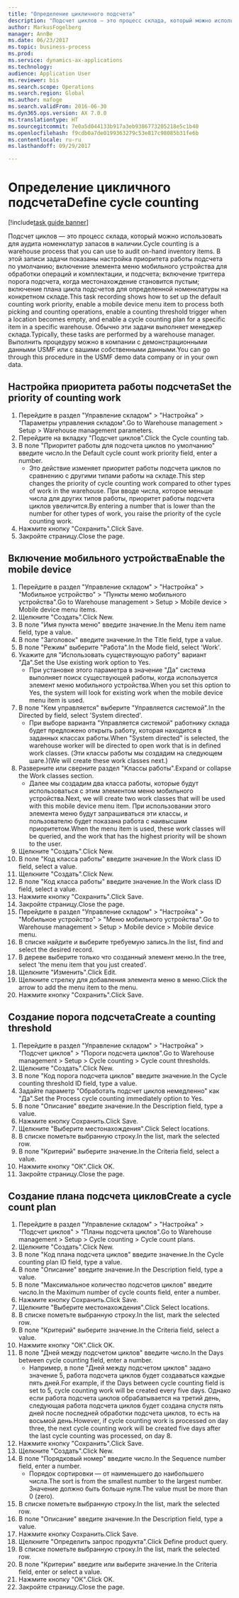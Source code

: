 ```yaml
--- 
title: "Определение цикличного подсчета"
description: "Подсчет циклов — это процесс склада, который можно использовать для аудита номенклатур запасов в наличии."
author: MarkusFogelberg
manager: AnnBe
ms.date: 06/23/2017
ms.topic: business-process
ms.prod: 
ms.service: dynamics-ax-applications
ms.technology: 
audience: Application User
ms.reviewer: bis
ms.search.scope: Operations
ms.search.region: Global
ms.author: mafoge
ms.search.validFrom: 2016-06-30
ms.dyn365.ops.version: AX 7.0.0
ms.translationtype: HT
ms.sourcegitcommit: 7e0a5d044133b917a3eb9386773205218e5c1b40
ms.openlocfilehash: f9cdb0a7de0199363279c53e817c98085b31fe6b
ms.contentlocale: ru-ru
ms.lasthandoff: 09/29/2017

---
```

# <a name="define-cycle-counting"></a><span data-ttu-id="92988-103">Определение цикличного подсчета</span><span class="sxs-lookup"><span data-stu-id="92988-103">Define cycle counting</span></span> 

[!include[task guide banner](../../includes/task-guide-banner.md)]

<span data-ttu-id="92988-104">Подсчет циклов — это процесс склада, который можно использовать для аудита номенклатур запасов в наличии.</span><span class="sxs-lookup"><span data-stu-id="92988-104">Cycle counting is a warehouse process that you can use to audit on-hand inventory items.</span></span> <span data-ttu-id="92988-105">В этой записи задачи показаны настройка приоритета работы подсчета по умолчанию; включение элемента меню мобильного устройства для обработки операций и комплектации, и подсчета; включение триггера порога подсчета, когда местонахождение становится пустым; включение плана цикла подсчетов для определенной номенклатуры на конкретном складе.</span><span class="sxs-lookup"><span data-stu-id="92988-105">This task recording shows how to set up the default counting work priority, enable a mobile device menu item to process both picking and counting operations, enable a counting threshold trigger when a location becomes empty, and enable a cycle counting plan for a specific item in a specific warehouse.</span></span> <span data-ttu-id="92988-106">Обычно эти задачи выполняет менеджер склада.</span><span class="sxs-lookup"><span data-stu-id="92988-106">Typically, these tasks are performed by a warehouse manager.</span></span> <span data-ttu-id="92988-107">Выполнить процедуру можно в компании с демонстрационными данными USMF или с вашими собственными данными.</span><span class="sxs-lookup"><span data-stu-id="92988-107">You can go through this procedure in the USMF demo data company or in your own data.</span></span>


## <a name="set-the-priority-of-counting-work"></a><span data-ttu-id="92988-108">Настройка приоритета работы подсчета</span><span class="sxs-lookup"><span data-stu-id="92988-108">Set the priority of counting work</span></span>
1. <span data-ttu-id="92988-109">Перейдите в раздел "Управление складом" > "Настройка" > "Параметры управления складом".</span><span class="sxs-lookup"><span data-stu-id="92988-109">Go to Warehouse management > Setup > Warehouse management parameters.</span></span>
2. <span data-ttu-id="92988-110">Перейдите на вкладку "Подсчет циклов".</span><span class="sxs-lookup"><span data-stu-id="92988-110">Click the Cycle counting tab.</span></span>
3. <span data-ttu-id="92988-111">В поле "Приоритет работы для подсчета циклов по умолчанию" введите число.</span><span class="sxs-lookup"><span data-stu-id="92988-111">In the Default cycle count work priority field, enter a number.</span></span>
    * <span data-ttu-id="92988-112">Это действие изменяет приоритет работы подсчета циклов по сравнению с другими типами работы на складе.</span><span class="sxs-lookup"><span data-stu-id="92988-112">This step changes the priority of cycle counting work compared to other types of work in the warehouse.</span></span> <span data-ttu-id="92988-113">При вводе числа, которое меньше числа для других типов работы, приоритет работы подсчета циклов увеличится.</span><span class="sxs-lookup"><span data-stu-id="92988-113">By entering a number that is lower than the number for other types of work, you raise the priority of the cycle counting work.</span></span>  
4. <span data-ttu-id="92988-114">Нажмите кнопку "Сохранить".</span><span class="sxs-lookup"><span data-stu-id="92988-114">Click Save.</span></span>
5. <span data-ttu-id="92988-115">Закройте страницу.</span><span class="sxs-lookup"><span data-stu-id="92988-115">Close the page.</span></span>

## <a name="enable-the-mobile-device"></a><span data-ttu-id="92988-116">Включение мобильного устройства</span><span class="sxs-lookup"><span data-stu-id="92988-116">Enable the mobile device</span></span>
1. <span data-ttu-id="92988-117">Перейдите в раздел "Управление складом" > "Настройка" > "Мобильное устройство" > "Пункты меню мобильного устройства".</span><span class="sxs-lookup"><span data-stu-id="92988-117">Go to Warehouse management > Setup > Mobile device > Mobile device menu items.</span></span>
2. <span data-ttu-id="92988-118">Щелкните "Создать".</span><span class="sxs-lookup"><span data-stu-id="92988-118">Click New.</span></span>
3. <span data-ttu-id="92988-119">В поле "Имя пункта меню" введите значение.</span><span class="sxs-lookup"><span data-stu-id="92988-119">In the Menu item name field, type a value.</span></span>
4. <span data-ttu-id="92988-120">В поле "Заголовок" введите значение.</span><span class="sxs-lookup"><span data-stu-id="92988-120">In the Title field, type a value.</span></span>
5. <span data-ttu-id="92988-121">В поле "Режим" выберите "Работа".</span><span class="sxs-lookup"><span data-stu-id="92988-121">In the Mode field, select 'Work'.</span></span>
6. <span data-ttu-id="92988-122">Укажите для "Использовать существующую работу" вариант "Да".</span><span class="sxs-lookup"><span data-stu-id="92988-122">Set the Use existing work option to Yes.</span></span>
    * <span data-ttu-id="92988-123">При установке этого параметра в значение "Да" система выполняет поиск существующей работы, когда используется элемент меню мобильного устройства.</span><span class="sxs-lookup"><span data-stu-id="92988-123">When you set this option to Yes, the system will look for existing work when the mobile device menu item is used.</span></span>  
7. <span data-ttu-id="92988-124">В поле "Кем управляется" выберите "Управляется системой".</span><span class="sxs-lookup"><span data-stu-id="92988-124">In the Directed by field, select 'System directed'.</span></span>
    * <span data-ttu-id="92988-125">При выборе варианта "Управляется системой" работнику склада будет предложено открыть работу, которая находится в заданных классах работы.</span><span class="sxs-lookup"><span data-stu-id="92988-125">When "System directed" is selected, the warehouse worker will be directed to open work that is in defined work classes.</span></span> <span data-ttu-id="92988-126">(Эти классы работы мы создадим на следующем шаге.)</span><span class="sxs-lookup"><span data-stu-id="92988-126">(We will create these work classes next.)</span></span>  
8. <span data-ttu-id="92988-127">Разверните или сверните раздел "Классы работы".</span><span class="sxs-lookup"><span data-stu-id="92988-127">Expand or collapse the Work classes section.</span></span>
    * <span data-ttu-id="92988-128">Далее мы создадим два класса работы, которые будут использоваться с этим элементом меню мобильного устройства.</span><span class="sxs-lookup"><span data-stu-id="92988-128">Next, we will create two work classes that will be used with this mobile device menu item.</span></span> <span data-ttu-id="92988-129">При использовании этого элемента меню будут запрашиваться эти классы, и пользователю будет показана работа с наивысшим приоритетом.</span><span class="sxs-lookup"><span data-stu-id="92988-129">When the menu item is used, these work classes will be queried, and the work that has the highest priority will be shown to the user.</span></span>  
9. <span data-ttu-id="92988-130">Щелкните "Создать".</span><span class="sxs-lookup"><span data-stu-id="92988-130">Click New.</span></span>
10. <span data-ttu-id="92988-131">В поле "Код класса работы" введите значение.</span><span class="sxs-lookup"><span data-stu-id="92988-131">In the Work class ID field, select a value.</span></span>
11. <span data-ttu-id="92988-132">Щелкните "Создать".</span><span class="sxs-lookup"><span data-stu-id="92988-132">Click New.</span></span>
12. <span data-ttu-id="92988-133">В поле "Код класса работы" введите значение.</span><span class="sxs-lookup"><span data-stu-id="92988-133">In the Work class ID field, select a value.</span></span>
13. <span data-ttu-id="92988-134">Нажмите кнопку "Сохранить".</span><span class="sxs-lookup"><span data-stu-id="92988-134">Click Save.</span></span>
14. <span data-ttu-id="92988-135">Закройте страницу.</span><span class="sxs-lookup"><span data-stu-id="92988-135">Close the page.</span></span>
15. <span data-ttu-id="92988-136">Перейдите в раздел "Управление складом" > "Настройка" > "Мобильное устройство" > "Меню мобильного устройства".</span><span class="sxs-lookup"><span data-stu-id="92988-136">Go to Warehouse management > Setup > Mobile device > Mobile device menu.</span></span>
16. <span data-ttu-id="92988-137">В списке найдите и выберите требуемую запись.</span><span class="sxs-lookup"><span data-stu-id="92988-137">In the list, find and select the desired record.</span></span>
17. <span data-ttu-id="92988-138">В дереве выберите только что созданный элемент меню.</span><span class="sxs-lookup"><span data-stu-id="92988-138">In the tree, select 'the menu item that you just created'.</span></span>
18. <span data-ttu-id="92988-139">Щелкните "Изменить".</span><span class="sxs-lookup"><span data-stu-id="92988-139">Click Edit.</span></span>
19. <span data-ttu-id="92988-140">Щелкните стрелку для добавления элемента меню в меню.</span><span class="sxs-lookup"><span data-stu-id="92988-140">Click the arrow to add the menu item to the menu.</span></span>
20. <span data-ttu-id="92988-141">Нажмите кнопку "Сохранить".</span><span class="sxs-lookup"><span data-stu-id="92988-141">Click Save.</span></span>

## <a name="create-a-counting-threshold"></a><span data-ttu-id="92988-142">Создание порога подсчета</span><span class="sxs-lookup"><span data-stu-id="92988-142">Create a counting threshold</span></span>
1. <span data-ttu-id="92988-143">Перейдите в раздел "Управление складом" > "Настройка" > "Подсчет циклов" > "Пороги подсчета циклов".</span><span class="sxs-lookup"><span data-stu-id="92988-143">Go to Warehouse management > Setup > Cycle counting > Cycle count thresholds.</span></span>
2. <span data-ttu-id="92988-144">Щелкните "Создать".</span><span class="sxs-lookup"><span data-stu-id="92988-144">Click New.</span></span>
3. <span data-ttu-id="92988-145">В поле "Код порога подсчета циклов" введите значение.</span><span class="sxs-lookup"><span data-stu-id="92988-145">In the Cycle counting threshold ID field, type a value.</span></span>
4. <span data-ttu-id="92988-146">Задайте параметр "Обработать подсчет циклов немедленно" как "Да".</span><span class="sxs-lookup"><span data-stu-id="92988-146">Set the Process cycle counting immediately option to Yes.</span></span>
5. <span data-ttu-id="92988-147">В поле "Описание" введите значение.</span><span class="sxs-lookup"><span data-stu-id="92988-147">In the Description field, type a value.</span></span>
6. <span data-ttu-id="92988-148">Нажмите кнопку Сохранить.</span><span class="sxs-lookup"><span data-stu-id="92988-148">Click Save.</span></span>
7. <span data-ttu-id="92988-149">Щелкните "Выберите местонахождения".</span><span class="sxs-lookup"><span data-stu-id="92988-149">Click Select locations.</span></span>
8. <span data-ttu-id="92988-150">В списке пометьте выбранную строку.</span><span class="sxs-lookup"><span data-stu-id="92988-150">In the list, mark the selected row.</span></span>
9. <span data-ttu-id="92988-151">В поле "Критерий" выберите значение.</span><span class="sxs-lookup"><span data-stu-id="92988-151">In the Criteria field, select a value.</span></span>
10. <span data-ttu-id="92988-152">Нажмите кнопку "OК".</span><span class="sxs-lookup"><span data-stu-id="92988-152">Click OK.</span></span>
11. <span data-ttu-id="92988-153">Закройте страницу.</span><span class="sxs-lookup"><span data-stu-id="92988-153">Close the page.</span></span>

## <a name="create-a-cycle-count-plan"></a><span data-ttu-id="92988-154">Создание плана подсчета циклов</span><span class="sxs-lookup"><span data-stu-id="92988-154">Create a cycle count plan</span></span>
1. <span data-ttu-id="92988-155">Перейдите в раздел "Управление складом" > "Настройка" > "Подсчет циклов" > "Планы подсчета циклов".</span><span class="sxs-lookup"><span data-stu-id="92988-155">Go to Warehouse management > Setup > Cycle counting > Cycle count plans.</span></span>
2. <span data-ttu-id="92988-156">Щелкните "Создать".</span><span class="sxs-lookup"><span data-stu-id="92988-156">Click New.</span></span>
3. <span data-ttu-id="92988-157">В поле "Код плана подсчета циклов" введите значение.</span><span class="sxs-lookup"><span data-stu-id="92988-157">In the Cycle counting plan ID field, type a value.</span></span>
4. <span data-ttu-id="92988-158">В поле "Описание" введите значение.</span><span class="sxs-lookup"><span data-stu-id="92988-158">In the Description field, type a value.</span></span>
5. <span data-ttu-id="92988-159">В поле "Максимальное количество подсчетов циклов" введите число.</span><span class="sxs-lookup"><span data-stu-id="92988-159">In the Maximum number of cycle counts field, enter a number.</span></span>
6. <span data-ttu-id="92988-160">Нажмите кнопку Сохранить.</span><span class="sxs-lookup"><span data-stu-id="92988-160">Click Save.</span></span>
7. <span data-ttu-id="92988-161">Щелкните "Выберите местонахождения".</span><span class="sxs-lookup"><span data-stu-id="92988-161">Click Select locations.</span></span>
8. <span data-ttu-id="92988-162">В списке пометьте выбранную строку.</span><span class="sxs-lookup"><span data-stu-id="92988-162">In the list, mark the selected row.</span></span>
9. <span data-ttu-id="92988-163">В поле "Критерий" выберите значение.</span><span class="sxs-lookup"><span data-stu-id="92988-163">In the Criteria field, select a value.</span></span>
10. <span data-ttu-id="92988-164">Нажмите кнопку "OК".</span><span class="sxs-lookup"><span data-stu-id="92988-164">Click OK.</span></span>
11. <span data-ttu-id="92988-165">В поле "Дней между подсчетом циклов" введите число.</span><span class="sxs-lookup"><span data-stu-id="92988-165">In the Days between cycle counting field, enter a number.</span></span>
    * <span data-ttu-id="92988-166">Например, в поле "Дней между подсчетом циклов" задано значение 5, работа подсчета циклов будет создаваться каждые пять дней.</span><span class="sxs-lookup"><span data-stu-id="92988-166">For example, if the Days between cycle counting field is set to 5, cycle counting work will be created every five days.</span></span> <span data-ttu-id="92988-167">Однако если работа подсчета циклов обрабатывается на третий день, следующая работа подсчета циклов будет создана спустя пять дней после последней обработки подсчета циклов, то есть на восьмой день.</span><span class="sxs-lookup"><span data-stu-id="92988-167">However, if cycle counting work is processed on day three, the next cycle counting work will be created five days after the last cycle counting was processed, on day 8.</span></span>  
12. <span data-ttu-id="92988-168">Нажмите кнопку "Сохранить".</span><span class="sxs-lookup"><span data-stu-id="92988-168">Click Save.</span></span>
13. <span data-ttu-id="92988-169">Щелкните "Создать".</span><span class="sxs-lookup"><span data-stu-id="92988-169">Click New.</span></span>
14. <span data-ttu-id="92988-170">В поле "Порядковый номер" введите число.</span><span class="sxs-lookup"><span data-stu-id="92988-170">In the Sequence number field, enter a number.</span></span>
    * <span data-ttu-id="92988-171">Порядок сортировки — от наименьшего до наибольшего числа.</span><span class="sxs-lookup"><span data-stu-id="92988-171">The sort is from the smallest number to the largest number.</span></span> <span data-ttu-id="92988-172">Значение должно быть больше нуля.</span><span class="sxs-lookup"><span data-stu-id="92988-172">The value must be more than 0 (zero).</span></span>  
15. <span data-ttu-id="92988-173">В списке пометьте выбранную строку.</span><span class="sxs-lookup"><span data-stu-id="92988-173">In the list, mark the selected row.</span></span>
16. <span data-ttu-id="92988-174">В поле "Описание" введите значение.</span><span class="sxs-lookup"><span data-stu-id="92988-174">In the Description field, type a value.</span></span>
17. <span data-ttu-id="92988-175">Нажмите кнопку Сохранить.</span><span class="sxs-lookup"><span data-stu-id="92988-175">Click Save.</span></span>
18. <span data-ttu-id="92988-176">Щелкните "Определить запрос продукта".</span><span class="sxs-lookup"><span data-stu-id="92988-176">Click Define product query.</span></span>
19. <span data-ttu-id="92988-177">В списке пометьте выбранную строку.</span><span class="sxs-lookup"><span data-stu-id="92988-177">In the list, mark the selected row.</span></span>
20. <span data-ttu-id="92988-178">В поле "Критерии" введите или выберите значение.</span><span class="sxs-lookup"><span data-stu-id="92988-178">In the Criteria field, enter or select a value.</span></span>
21. <span data-ttu-id="92988-179">Нажмите кнопку "OК".</span><span class="sxs-lookup"><span data-stu-id="92988-179">Click OK.</span></span>
22. <span data-ttu-id="92988-180">Закройте страницу.</span><span class="sxs-lookup"><span data-stu-id="92988-180">Close the page.</span></span>


